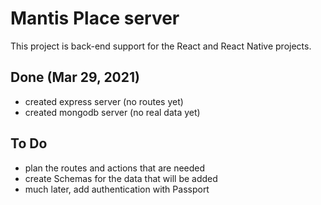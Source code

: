 # Mantis Place server

This project is back-end support for the React and React Native projects.

## Done (Mar 29, 2021)

- created express server (no routes yet)
- created mongodb server (no real data yet)

## To Do

- plan the routes and actions that are needed
- create Schemas for the data that will be added
- much later, add authentication with Passport
